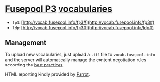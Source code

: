 # [Fusepool P3](http://www.fusepool.eu/p3) [vocabularies](http://vocab.fusepool.info)

* `fp3`: [http://vocab.fusepool.info/fp3#](http://vocab.fusepool.info/fp3#)
* `ldp`: [http://vocab.fusepool.info/fp3#](http://vocab.fusepool.info/ldp#)

## Management

To upload new vocabularies, just upload a `.ttl` file to `vocab.fusepool.info`
and the server will automatically manage the content negotiation rules according 
the [best practices](http://www.w3.org/TR/swbp-vocab-pub/).

HTML reporting kindly provided by [Parrot](https://bitbucket.org/fundacionctic/parrot).

